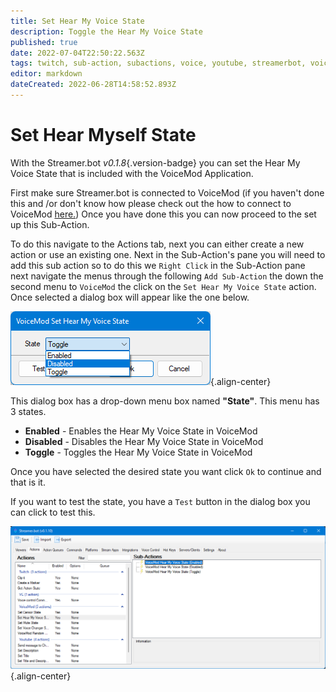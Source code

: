 ```yaml
---
title: Set Hear My Voice State
description: Toggle the Hear My Voice State
published: true
date: 2022-07-04T22:50:22.563Z
tags: twitch, sub-action, subactions, voice, youtube, streamerbot, voicemod
editor: markdown
dateCreated: 2022-06-28T14:58:52.893Z
---
```


# Set Hear Myself State

With the Streamer.bot *v0.1.8*{.version-badge} you can set the Hear My Voice State that is included with the VoiceMod Application.

First make sure Streamer.bot is connected to VoiceMod (if you haven't done this and /or don't know how please check out the how to connect to VoiceMod [here.](/en/Integrations/VoiceMod))
Once you have done this you can now proceed to the set up this Sub-Action.


To do this navigate to the Actions tab, next you can either create a new action or use an existing one.
Next in the Sub-Action's pane you will need to add this sub action so to do this we `Right Click` in the Sub-Action pane next navigate the menus through the following `Add Sub-Action` the down the second menu to `VoiceMod` the click on the `Set Hear My Voice State` action. Once selected a dialog box will appear like the one below.

![set-hear-myself-state-dialog-box.png](/voicemod/set-hear-myself-state-dialog-box.png){.align-center}

This dialog box has a drop-down menu box named **"State"**. This menu has 3 states. 

- **Enabled** - Enables the Hear My Voice State in VoiceMod
- **Disabled** - Disables the Hear My Voice State in VoiceMod
- **Toggle** - Toggles the Hear My Voice State in VoiceMod


Once you have selected the desired state you want click `Ok` to continue and that is it. 

If you want to test the state, you have a `Test` button in the dialog box you can click to test this.

![set-hear-myself-state-complete.png](/voicemod/set-hear-myself-state-complete.png){.align-center}